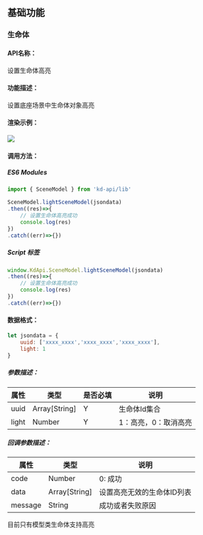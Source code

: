 <!--
 * @Author: your name
 * @Date: 2022-3-30 14:36:42
 * @LastEditTime: 2022-03-29 09:28:25
 * @LastEditors: Please set LastEditors
 * @Description: 打开koroFileHeader查看配置 进行设置: https://github.com/OBKoro1/koro1FileHeader/wiki/%E9%85%8D%E7%BD%AE
 * @FilePath: /KD-API-DOCS/public/md/api/获取场景列表.md
-->
## 基础功能
### 生命体

#### API名称：
设置生命体高亮
#### 功能描述：

设置底座场景中生命体对象高亮

#### 渲染示例：
![](../../image/example/设置生命体高亮.webp)
#### 调用方法：

##### ES6 Modules
``` javascript
import { SceneModel } from 'kd-api/lib'

SceneModel.lightSceneModel(jsondata)
.then((res)=>{
    // 设置生命体高亮成功
    console.log(res)
})
.catch((err)=>{})
```

##### Script 标签
``` javascript
window.KdApi.SceneModel.lightSceneModel(jsondata)
.then((res)=>{
    // 设置生命体高亮成功
    console.log(res)
})
.catch((err)=>{})
```


#### 数据格式：

```javascript
let jsondata = {
    uuid: ['xxxx_xxxx','xxxx_xxxx','xxxx_xxxx'],
    light: 1
}
```
##### 参数描述：

| 属性    | 类型            | 是否必填 | 说明          |
| ------- |---------------|------|-------------|
| uuid    | Array[String] | Y    | 生命体Id集合     |
| light    | Number        | Y    | 1：高亮，0：取消高亮 |

##### 回调参数描述：
| 属性      | 类型   | 说明                     |
|---------| ------ | ------------------------ |
| code    | Number | 0: 成功  |
| data    | Array[String] | 设置高亮无效的生命体ID列表  |
| message | String | 成功或者失败原因  |

目前只有模型类生命体支持高亮
